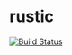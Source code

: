 # rustic

[![Build Status](https://travis-ci.com/poteto/rustic.svg?branch=master)](https://travis-ci.com/poteto/rustic)